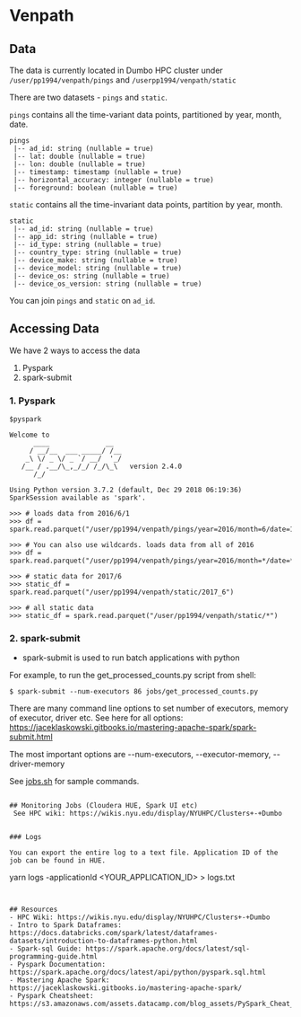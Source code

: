 # Venpath 

## Data

The data is currently located in Dumbo HPC cluster under `/user/pp1994/venpath/pings` and  `/userpp1994/venpath/static`

There are two datasets - `pings` and `static`. 

`pings` contains all the time-variant data points, partitioned by year, month, date.

```
pings
 |-- ad_id: string (nullable = true)
 |-- lat: double (nullable = true)
 |-- lon: double (nullable = true)
 |-- timestamp: timestamp (nullable = true)
 |-- horizontal_accuracy: integer (nullable = true)
 |-- foreground: boolean (nullable = true)
```

`static` contains all the time-invariant data points, partition by year, month.
```
static
 |-- ad_id: string (nullable = true)
 |-- app_id: string (nullable = true)
 |-- id_type: string (nullable = true)
 |-- country_type: string (nullable = true)
 |-- device_make: string (nullable = true)
 |-- device_model: string (nullable = true)
 |-- device_os: string (nullable = true)
 |-- device_os_version: string (nullable = true)

```

You can join `pings` and `static` on `ad_id`.

## Accessing Data

We have 2 ways to access the data
1. Pyspark 
2. spark-submit

### 1. Pyspark

```
$pyspark

Welcome to
      ____              __
     / __/__  ___ _____/ /__
    _\ \/ _ \/ _ `/ __/  '_/
   /__ / .__/\_,_/_/ /_/\_\   version 2.4.0
      /_/

Using Python version 3.7.2 (default, Dec 29 2018 06:19:36)
SparkSession available as 'spark'.

>>> # loads data from 2016/6/1
>>> df = spark.read.parquet("/user/pp1994/venpath/pings/year=2016/month=6/date=1")

>>> # You can also use wildcards. loads data from all of 2016
>>> df = spark.read.parquet("/user/pp1994/venpath/pings/year=2016/month=*/date=*")

>>> # static data for 2017/6
>>> static_df = spark.read.parquet("/user/pp1994/venpath/static/2017_6")

>>> # all static data
>>> static_df = spark.read.parquet("/user/pp1994/venpath/static/*")

```

### 2. spark-submit 

- spark-submit is used to run batch applications with python

For example, to run the get_processed_counts.py script from shell:
```
$ spark-submit --num-executors 86 jobs/get_processed_counts.py
```

There are many command line options to set number of executors, memory of executor, driver etc. See here for all options: 
https://jaceklaskowski.gitbooks.io/mastering-apache-spark/spark-submit.html

The most important options are --num-executors, --executor-memory, --driver-memory

See [jobs.sh](jobs.sh) for sample commands. 

```

## Monitoring Jobs (Cloudera HUE, Spark UI etc)
 See HPC wiki: https://wikis.nyu.edu/display/NYUHPC/Clusters+-+Dumbo


### Logs

You can export the entire log to a text file. Application ID of the job can be found in HUE. 
```
yarn logs -applicationId <YOUR_APPLICATION_ID> > logs.txt  
```


## Resources
- HPC Wiki: https://wikis.nyu.edu/display/NYUHPC/Clusters+-+Dumbo
- Intro to Spark Dataframes: https://docs.databricks.com/spark/latest/dataframes-datasets/introduction-to-dataframes-python.html 
- Spark-sql Guide: https://spark.apache.org/docs/latest/sql-programming-guide.html
- Pyspark Documentation: https://spark.apache.org/docs/latest/api/python/pyspark.sql.html
- Mastering Apache Spark: https://jaceklaskowski.gitbooks.io/mastering-apache-spark/
- Pyspark Cheatsheet: https://s3.amazonaws.com/assets.datacamp.com/blog_assets/PySpark_Cheat_Sheet_Python.pdf
